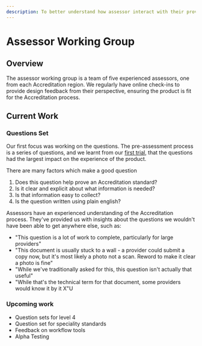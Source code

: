 ```yaml
---
description: To better understand how assessor interact with their providers.
---
```


# Assessor Working Group

## Overview

The assessor working group is a team of five experienced assessors, one from each Accreditation region. We regularly have online check-ins to provide  design feedback from their perspective, ensuring the product is fit for the Accreditation process.

## Current Work

### Questions Set

Our first focus was working on the questions. The pre-assessment process is a series of questions, and we learnt from our [first trial](../trials/usability-trial-1/), that the questions had the largest impact on the experience of the product. 

There are many factors which make a good question

1. Does this question help prove an Accreditation standard?
2. Is it clear and explicit about what information is needed?
3. Is that information easy to collect?
4. Is the question written using plain english?

Assessors have an experienced understanding of the Accreditation process. They've provided us with insights about the questions we wouldn't have been able to get anywhere else, such as:

* "This question is a lot of work to complete, particularly for large providers"
* "This document is usually stuck to a wall - a provider could submit a copy now, but it's most likely a photo not a scan. Reword to make it clear a photo is fine"
* "While we've traditionally asked for this, this question isn't actually that useful"
* "While that's the technical term for that document, some providers would know it by it X"U

### Upcoming work

* Question sets for level 4
* Question set for speciality standards
* Feedback on workflow tools
* Alpha Testing



